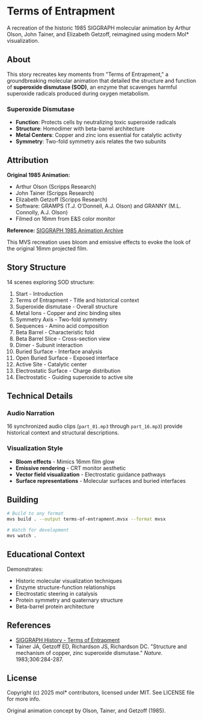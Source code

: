 # Terms of Entrapment

A recreation of the historic 1985 SIGGRAPH molecular animation by Arthur Olson, John Tainer, and Elizabeth Getzoff, reimagined using modern Mol* visualization.

## About

This story recreates key moments from "Terms of Entrapment," a groundbreaking molecular animation that detailed the structure and function of **superoxide dismutase (SOD)**, an enzyme that scavenges harmful superoxide radicals produced during oxygen metabolism.

### Superoxide Dismutase

- **Function**: Protects cells by neutralizing toxic superoxide radicals
- **Structure**: Homodimer with beta-barrel architecture
- **Metal Centers**: Copper and zinc ions essential for catalytic activity
- **Symmetry**: Two-fold symmetry axis relates the two subunits

## Attribution

**Original 1985 Animation:**
- Arthur Olson (Scripps Research)
- John Tainer (Scripps Research)
- Elizabeth Getzoff (Scripps Research)
- Software: GRAMPS (T.J. O'Donnell, A.J. Olson) and GRANNY (M.L. Connolly, A.J. Olson)
- Filmed on 16mm from E&S color monitor

**Reference:** [SIGGRAPH 1985 Animation Archive](https://history.siggraph.org/animation-video-pod/terms-of-entrapment-by-olson-tainer-and-getzoff/)

This MVS recreation uses bloom and emissive effects to evoke the look of the original 16mm projected film.

## Story Structure

14 scenes exploring SOD structure:

1. Start - Introduction
2. Terms of Entrapment - Title and historical context
3. Superoxide dismutase - Overall structure
4. Metal Ions - Copper and zinc binding sites
5. Symmetry Axis - Two-fold symmetry
6. Sequences - Amino acid composition
7. Beta Barrel - Characteristic fold
8. Beta Barrel Slice - Cross-section view
9. Dimer - Subunit interaction
10. Buried Surface - Interface analysis
11. Open Buried Surface - Exposed interface
12. Active Site - Catalytic center
13. Electrostatic Surface - Charge distribution
14. Electrostatic - Guiding superoxide to active site

## Technical Details

### Audio Narration
16 synchronized audio clips (`part_01.mp3` through `part_16.mp3`) provide historical context and structural descriptions.

### Visualization Style
- **Bloom effects** - Mimics 16mm film glow
- **Emissive rendering** - CRT monitor aesthetic
- **Vector field visualization** - Electrostatic guidance pathways
- **Surface representations** - Molecular surfaces and buried interfaces

## Building

```bash
# Build to any format
mvs build . --output terms-of-entrapment.mvsx --format mvsx

# Watch for development
mvs watch .
```

## Educational Context

Demonstrates:
- Historic molecular visualization techniques
- Enzyme structure-function relationships
- Electrostatic steering in catalysis
- Protein symmetry and quaternary structure
- Beta-barrel protein architecture

## References

- [SIGGRAPH History - Terms of Entrapment](https://history.siggraph.org/animation-video-pod/terms-of-entrapment-by-olson-tainer-and-getzoff/)
- Tainer JA, Getzoff ED, Richardson JS, Richardson DC. "Structure and mechanism of copper, zinc superoxide dismutase." *Nature.* 1983;306:284-287.

## License

Copyright (c) 2025 mol* contributors, licensed under MIT. See LICENSE file for more info.

Original animation concept by Olson, Tainer, and Getzoff (1985).

